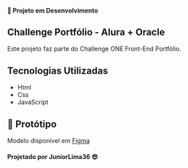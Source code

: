 #### :pushpin: Projeto em Desenvolvimento

## Challenge Portfólio - Alura + Oracle
Este projeto faz parte do Challenge ONE Front-End Portfólio.

## Tecnologias Utilizadas
- Html
- Css
- JavaScript

## :art: Protótipo
Modelo disponivel em [Figma](https://www.figma.com/file/Mv4mSxBHzB5caI7bW2tLv6/Challenge-Front-end-Portf%C3%B3lio?type=design&node-id=0%3A1&mode=design&t=AXMf9v8kfRXZSGym-1)
<br/>

#### Projetado por JuniorLima36 :sunglasses: 
